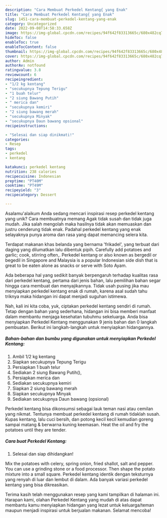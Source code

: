 ```yaml
---
description: "Cara Membuat Perkedel Kentang{ yang Enak"
title: "Cara Membuat Perkedel Kentang{ yang Enak"
slug: 1451-cara-membuat-perkedel-kentang-yang-enak
category: Uncategorized
date: 2022-09-08T14:58:33.658Z
image: https://img-global.cpcdn.com/recipes/94f642f83313665c/680x482cq70/perkedel-kentang-foto-resep-utama.jpg
hideToc: false
enableToc: true
enableTocContent: false
thumbnail: https://img-global.cpcdn.com/recipes/94f642f83313665c/680x482cq70/perkedel-kentang-foto-resep-utama.jpg
cover: https://img-global.cpcdn.com/recipes/94f642f83313665c/680x482cq70/perkedel-kentang-foto-resep-utama.jpg
author: Admin
authorAv: notfound
ratingvalue: 3.8
reviewcount: 6
recipeingredient:
- "1/2 kg kentang"
- "secukupnya Tepung Terigu"
- "1 buah telur"
- "2 siung Bawang Putih"
- " merica dan"
- "secukupnya kemiri"
- "2 siung bawang merah"
- "secukupnya Minyak"
- "secukupnya Daun bawang opsional"
recipeinstructions:

- "Selesai dan siap dinikmati!"
categories:
- Resep
tags:
- perkedel
- kentang

katakunci: perkedel kentang 
nutrition: 238 calories
recipecuisine: Indonesian
preptime: "PT40M"
cooktime: "PT49M"
recipeyield: "3"
recipecategory: Dessert

---
```



Asalamu'alaikum Anda sedang mencari inspirasi resep perkedel kentang yang unik? Cara membuatnya memang Agak tidak susah dan tidak juga mudah. Jika salah mengolah maka hasilnya tidak akan memuaskan dan justru cenderung tidak enak. Padahal perkedel kentang yang enak selayaknya punya aroma dan rasa yang dapat memancing selera kita.


Terdapat makanan khas belanda yang bernama &#39;frikadel&#39;, yang terbuat dari daging yang dilumatkan lalu dibentuk pipih. Carefully add potatoes and garlic; cook, stirring often,. Perkedel kentang or also known as bergedil or begedil in Singapore and Malaysia is a popular Indonesian side dish that is great to be eaten alone as snacks or serve with Soto Ayam.

Ada beberapa hal yang sedikit banyak berpengaruh terhadap kualitas rasa dari perkedel kentang, pertama dari jenis bahan, lalu pemilihan bahan segar hingga cara membuat dan menyajikannya. Tidak usah pusing jika mau menyiapkan perkedel kentang enak di rumah, karena asal sudah tahu triknya maka hidangan ini dapat menjadi suguhan istimewa.


Nah, kali ini kita coba, yuk, ciptakan perkedel kentang sendiri di rumah. Tetap dengan bahan yang sederhana, hidangan ini bisa memberi manfaat dalam membantu menjaga kesehatan tubuhmu sekeluarga. Anda bisa menyiapkan Perkedel Kentang menggunakan 9 jenis bahan dan 0 langkah pembuatan. Berikut ini langkah-langkah untuk menyiapkan hidangannya.

<!--inarticleads1-->

##### Bahan-bahan dan bumbu yang digunakan untuk menyiapkan Perkedel Kentang:

1. Ambil 1/2 kg kentang
1. Siapkan secukupnya Tepung Terigu
1. Persiapkan 1 buah telur
1. Sediakan 2 siung Bawang Putih(),
1. Persiapkan  merica dan
1. Sediakan secukupnya kemiri
1. Siapkan 2 siung bawang merah
1. Siapkan secukupnya Minyak
1. Sediakan secukupnya Daun bawang (opsional)


Perkedel kentang bisa dikonsumsi sebagai lauk teman nasi atau cemilan yang nikmat. Tentunya membuat perkedel kentang di rumah tidaklah susah. Kupas kentang, lalu cuci bersih, dan potong kecil kecil kemudian goreng sampai matang &amp; berwarna kuning keemasan. Heat the oil and fry the potatoes until they are tender. 

<!--inarticleads2-->

##### Cara buat Perkedel Kentang:


1. Selesai dan siap dihidangkan!

Mix the potatoes with celery, spring onion, fried shallot, salt and pepper. You can use a grinding stone or a food processor. Then shape the potato mixture into a small square. Perkedel kentang identik dengan teksturnya yang renyah di luar dan lembut di dalam. Ada banyak variasi perkedel kentang yang bisa dikreasikan. 

Terima kasih telah menggunakan resep yang kami tampilkan di halaman ini. Harapan kami, olahan Perkedel Kentang yang mudah di atas dapat membantu kamu menyiapkan hidangan yang lezat untuk keluarga/teman maupun menjadi inspirasi untuk berjualan makanan. Selamat mencoba!
